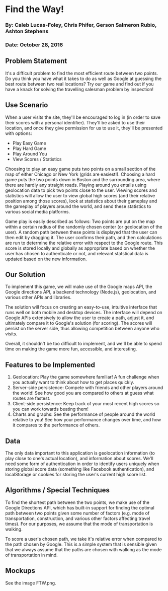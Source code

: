 # Find the Way! 
### By: Caleb Lucas-Foley, Chris Phifer, Gerson Salmeron Rubio, Ashton Stephens
### Date: October 28, 2016

## Problem Statement
It's a difficult problem to find the most efficient route between two points.
Do you think you have what it takes to do as well as Google at guessing the
best route between two real locations? Try our game and find out if you
have a knack for solving the travelling salesman problem by inspection!

## Use Scenario
When a user visits the site, they'll be encouraged to log in (in order to save
their scores with a personal identifier). They'll be asked to use their
location, and once they give permission for us to use it, they'll be presented
with options:
* Play Easy Game
* Play Hard Game
* Play Around You
* View Scores / Statistics
     
Choosing to play an easy game puts two points on a small section of the map of
either Chicago or New York (grids are easiest!). Choosing a hard game puts the
two points down in Boston and the surrounding area, where there are hardly any
straight roads. Playing around you entails using geolocation data to pick two
points close to the user. Viewing scores and statistics will allow the user to
view global high scores (and their relative position among those scores), look
at statistics about their gameplay and the gameplay of players around the
world, and send these statistics to various social media platforms.

Game play is easily described as follows: Two points are put on the map within
a certain radius of the randomly chosen center (or geolocation of the user).
A random path between these points is displayed that the user can then edit by
dragging it. The user confirms their path, and then calculations are run to
determine the relative error with respect to the Google route. This score is
stored locally and globally as appropriate based on whether the user has chosen
to authenticate or not, and relevant statstical data is updated based on the
new information. 

## Our Solution
To implement this game, we will make use of the Google maps API, the Google
directions API, a backend technology (Node.js), geolocation, and various other
APIs and libraries.

The solution will focus on creating an easy-to-use, intuitive interface that
runs well on both mobile and desktop devices. The interface will depend on
Google APIs extensively to allow the user to create a path, adjust it, and
ultimately compare it to Google's solution (for scoring). The scores will
persist on the server side, thus allowing competition between anyone who
visits. 

Overall, it shouldn't be too difficult to implement, and we'll be able to
spend time on making the game more fun, accessible, and interesting. 

## Features to be Implemented
   1. Geolocation: Play the game somewhere familiar! A fun challenge when you
      actually want to think about how to get places quickly.
   2. Server-side persistence: Compete with friends and other players around
      the world! See how good you are compared to others at guess what routes
      are fastest.
   3. Client-side persistence: Keep track of your most recent high scores so
      you can work towards beating them!
   4. Charts and graphs: See the performance of people around the world
      relative to you! See how your performance changes over time, and how it
      compares to the performance of others. 

## Data
The only data important to this application is geolocation information (to play
close to one's actual location), and information about scores. We'll need some
form of authentication in order to identify users uniquely when storing global
score data (something like Facebook authentication), and localStorage or
cookies for storing the user's current high score list. 

## Algorithms / Special Techniques
To find the shortest path between the two points, we make use of the Google
Directions API, which has built-in support for finding the optimal path between
two points given some number of factors (e.g. mode of transportation,
construction, and various other factors affecting travel times). For our
purposes, we assume that the mode of transportation is walking.

To score a user's chosen path, we take it's relative error when compared to the
path chosen by Google. This is a simple system that is sensible given that we
always assume that the paths are chosen with walking as the mode of
transportation in mind. 

## Mockups

See the image FTW.png. 
